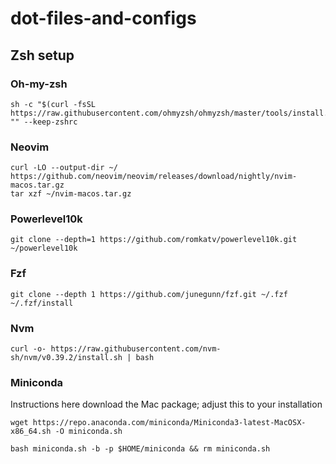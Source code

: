 # dot-files-and-configs

## Zsh setup

### Oh-my-zsh
```
sh -c "$(curl -fsSL https://raw.githubusercontent.com/ohmyzsh/ohmyzsh/master/tools/install.sh)" "" --keep-zshrc
```

### Neovim
```
curl -LO --output-dir ~/ https://github.com/neovim/neovim/releases/download/nightly/nvim-macos.tar.gz
tar xzf ~/nvim-macos.tar.gz
```

### Powerlevel10k
```
git clone --depth=1 https://github.com/romkatv/powerlevel10k.git ~/powerlevel10k
```


### Fzf

```
git clone --depth 1 https://github.com/junegunn/fzf.git ~/.fzf
~/.fzf/install
```

### Nvm

```
curl -o- https://raw.githubusercontent.com/nvm-sh/nvm/v0.39.2/install.sh | bash
```

### Miniconda

Instructions here download the Mac package; adjust this to your installation

```
wget https://repo.anaconda.com/miniconda/Miniconda3-latest-MacOSX-x86_64.sh -O miniconda.sh

bash miniconda.sh -b -p $HOME/miniconda && rm miniconda.sh
```
